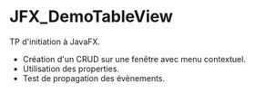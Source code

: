 # JFX_DemoTableView

TP d'initiation à JavaFX.

- Création d'un CRUD sur une fenêtre avec menu contextuel.
- Utilisation des properties.
- Test de propagation des évènements.
